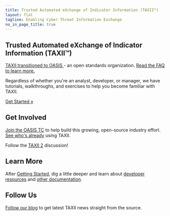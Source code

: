 ```yaml
---
title: Trusted Automated eXchange of Indicator Information (TAXII™)
layout: flat
tagline: Enabling Cyber Threat Information Exchange
no_in_page_title: true
---
```


<h2><strong>Trusted Automated eXchange of Indicator Information (TAXII™)</strong></h2>

<div class="alert alert-warning" role="alert">
  <a href="https://www.oasis-open.org/committees/tc_home.php?wg_abbrev=cti" class="alert-link">
  TAXII transitioned to OASIS </a>
  - an open standards organization.
  <a href="https://stixproject.github.io/oasis-faq.pdf" class="alert-link">
  Read the FAQ to learn more.</a>
</div>

<div class="jumbotron">
  <p>Regardless of whether you're an analyst, developer, or manager, we have tutorials, walkthroughs, and exercises to help you become familiar with TAXII.</p>
  <p><a class="btn btn-primary btn-lg" role="button" href="/getting-started">Get Started »</a></p>
</div>

<div class="row">
  <div class="col-md-4 text-center">
    <h2>Get Involved</h2>
        <p><a href="https://www.oasis-open.org/committees/tc_home.php?wg_abbrev=cti">Join the OASIS TC</a> to help build this growing, open-source industry effort. <a href="https://wiki.oasis-open.org/cti/cti-interoperability">See who's already</a> using TAXII.</p>
        <p>Follow the <a href="/taxii2/">TAXII 2</a> discussion!</p>
  </div>
  <div class="col-md-4 text-center">
    <h2>Learn More</h2>
    <p>After <a href="/getting-started/">Getting Started</a>, dig a little deeper and learn about <a href="/developers/">developer resources</a> and <a href="/documentation">other documentation</a>.</p>
</div>
  <div class="col-md-4 text-center">
    <h2>Follow Us</h2>
    <p><a href="http://stixproject.tumblr.com/">Follow our blog</a> to get latest TAXII news straight from the source.</p>
  </div>
</div>

